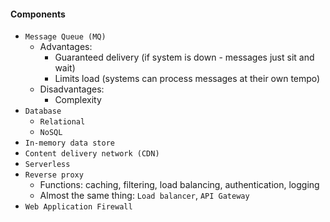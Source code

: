 #### Components
* `Message Queue (MQ)`
    * Advantages: 
        * Guaranteed delivery (if system is down - messages just sit and wait) 
        * Limits load (systems can process messages at their own tempo)
    * Disadvantages:
        * Complexity
* `Database`
    * `Relational`
    * `NoSQL`
* `In-memory data store`
* `Content delivery network (CDN)`
* `Serverless`
* `Reverse proxy`
    * Functions: caching, filtering, load balancing, authentication, logging
    * Almost the same thing: `Load balancer`, `API Gateway`
* `Web Application Firewall`

